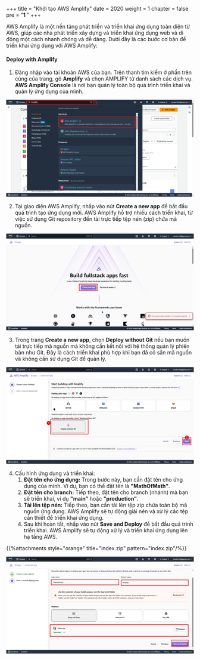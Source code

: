 +++
title = "Khởi tạo AWS Amplify"
date = 2020
weight = 1
chapter = false
pre = "<b>1 </b>"
+++




AWS Amplify là một nền tảng phát triển và triển khai ứng dụng toàn diện từ AWS, giúp các nhà phát triển xây dựng và triển khai ứng dụng web và di động một cách nhanh chóng và dễ dàng. Dưới đây là các bước cơ bản để triển khai ứng dụng với AWS Amplify:

#### Deploy with Amplify

1. Đăng nhập vào tài khoản AWS của bạn. Trên thanh tìm kiếm ở phần trên cùng của trang, gõ **Amplify** và chọn AMPLIFY từ danh sách các dịch vụ. **AWS Amplify Console** là nơi bạn quản lý toàn bộ quá trình triển khai và quản lý ứng dụng của mình.


![Find Amplify](/images/1/find.png?width=90pc)

2. Tại giao diện AWS Amplify, nhấp vào nút **Create a new app** để bắt đầu quá trình tạo ứng dụng mới. AWS Amplify hỗ trợ nhiều cách triển khai, từ việc sử dụng Git repository đến tải trực tiếp tệp nén (zip) chứa mã nguồn.

![Find Amplify](/images/1/3.png?width=90pc)

3. Trong trang **Create a new app**, chọn **Deploy without Git** nếu bạn muốn tải trực tiếp mã nguồn mà không cần kết nối với hệ thống quản lý phiên bản như Git. Đây là cách triển khai phù hợp khi bạn đã có sẵn mã nguồn và không cần sử dụng Git để quản lý.



![Find Amplify](/images/1/2.png?width=90pc)

4. Cấu hình ứng dụng và triển khai:
   1. **Đặt tên cho ứng dụng:** Trong bước này, bạn cần đặt tên cho ứng dụng của mình. Ví dụ, bạn có thể đặt tên là **"MathOfMath"**.
   2. **Đặt tên cho branch:** Tiếp theo, đặt tên cho branch (nhánh) mà bạn sẽ triển khai, ví dụ **"main"** hoặc **"production"**.
   3. **Tải lên tệp nén:** Tiếp theo, bạn cần tải lên tệp zip chứa toàn bộ mã nguồn ứng dụng. AWS Amplify sẽ tự động giải nén và xử lý các tệp cần thiết để triển khai ứng dụng.
   4. Sau khi hoàn tất, nhấp vào nút **Save and Deploy** để bắt đầu quá trình triển khai. AWS Amplify sẽ tự động xử lý và triển khai ứng dụng lên hạ tầng AWS.

{{%attachments style="orange" title="index.zip" pattern="index.zip"/%}}

![Find Amplify](/images/1/1.png?width=90pc)

